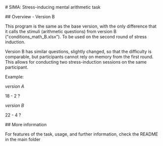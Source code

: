 \# SIMA: Stress-inducing mental arithmetic task



\## Overview - Version B



This program is the same as the base version, with the only difference that it calls the stimuli (arithmetic questions) from version B ("conditions\_math\_B.xlsx"). To be used on the second round of stress induction. 



Version B has similar questions, slightly changed, so that the difficulty is comparable, but participants cannot rely on memory from the first round. This allows for conducting two stress-induction sessions on the same participant.





Example:

*version A*

18 - 2 ?



*version B*

22 - 4 ?





\## More information



For features of the task, usage, and further information, check the README in the main folder

